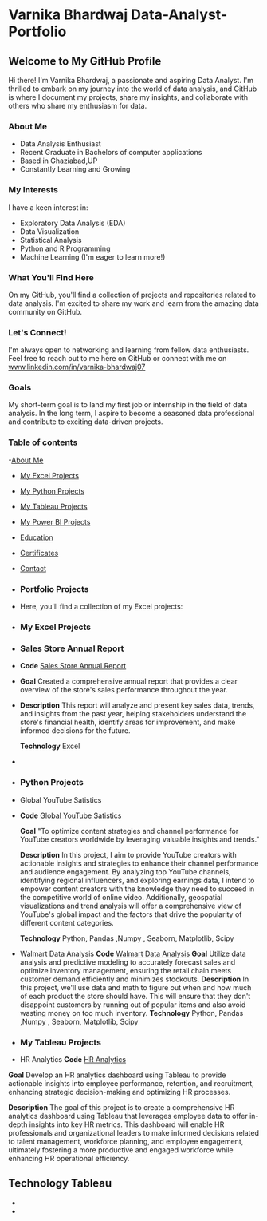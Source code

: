 # Varnika Bhardwaj Data-Analyst-Portfolio
## Welcome to My GitHub Profile 

Hi there! I'm Varnika Bhardwaj, a passionate and aspiring Data Analyst. I'm thrilled to embark on my journey into the world of data analysis, and GitHub is where I document my projects, share my insights, and collaborate with others who share my enthusiasm for data.

### About Me
<a Table of content="about-me"></a>

-  Data Analysis Enthusiast
-  Recent Graduate in Bachelors of computer applications
-  Based in Ghaziabad,UP
-  Constantly Learning and Growing

### My Interests

I have a keen interest in:

- Exploratory Data Analysis (EDA)
- Data Visualization
- Statistical Analysis
- Python and R Programming
- Machine Learning (I'm eager to learn more!)

### What You'll Find Here

On my GitHub, you'll find a collection of projects and repositories related to data analysis. I'm excited to share my work and learn from the amazing data community on GitHub.

### Let's Connect!

I'm always open to networking and learning from fellow data enthusiasts. Feel free to reach out to me here on GitHub or connect with me on www.linkedin.com/in/varnika-bhardwaj07

### Goals

My short-term goal is to land my first job or internship in the field of data analysis. In the long term, I aspire to become a seasoned data professional and contribute to exciting data-driven projects.

### Table of contents
-[About Me](#About-Me)
- [My Excel Projects](#my-excel-projects)
- [My Python Projects](#my-python-projects)
- [My Tableau Projects](#my-tableau-projects)
- [My Power BI Projects](#my-power-bi-projects)
- [Education](#education)
- [Certificates](#certificates)
- [Contact](#contact)

- ### Portfolio Projects
-  Here, you'll find a collection of my Excel projects:
-  ### My Excel Projects
-  ### Sales Store Annual Report
-    **Code** [Sales Store Annual Report](https://github.com/varnika0709/Sales-store-Annual-report-2022-using-excel)

-  **Goal** Created a comprehensive annual report that provides a clear overview of the store's sales performance throughout the year.

-  **Description** This report will analyze and present key sales data, trends, and insights from the past year, helping stakeholders understand the store's financial health, identify 
                   areas for improvement, and make informed decisions for the future.

   **Technology** Excel
-  

-  ### Python Projects
-   Global YouTube Satistics
-   
  **Code** [Global YouTube Satistics](https://github.com/varnika0709/Global-Youtube-satistics-using-python)
  
  **Goal** "To optimize content strategies and channel performance for YouTube creators worldwide by leveraging valuable insights and trends."
   
  **Description**  In this project, I aim to provide YouTube creators with actionable insights and strategies to enhance their channel 
  performance and audience engagement. By analyzing top YouTube channels, identifying regional influencers, and exploring earnings 
  data, I intend to empower content creators with the knowledge they need to succeed in the competitive world of online video. 
  Additionally, geospatial visualizations and trend analysis will offer a comprehensive view of YouTube's global impact and the factors 
  that drive the popularity of different content categories.
  
  **Technology** Python, Pandas ,Numpy , Seaborn, Matplotlib, Scipy
   
-   Walmart Data Analysis
  **Code** [Walmart Data Analysis](https://github.com/varnika0709/walmart-Data-analysis-using-python)
  **Goal** Utilize data analysis and predictive modeling to accurately forecast sales and optimize inventory management, ensuring the retail chain meets customer demand efficiently 
           and minimizes stockouts.
  **Description** In this project, we'll use data and math to figure out when and how much of each product the store should have. This will ensure that they don't disappoint customers 
                   by running out of popular items and also avoid wasting money on too much inventory.
  **Technology** Python, Pandas ,Numpy , Seaborn, Matplotlib, Scipy
   
-  ### My Tableau Projects
-  HR Analytics
**Code** [HR Analytics](https://public.tableau.com/views/HRanalyticsdashboard_16886703915220/HRanalyticsdashboard?:language=en-US&publish=yes&:display_count=n&:origin=viz_share_link)

**Goal**  Develop an HR analytics dashboard using Tableau to provide actionable insights into employee performance, retention, and recruitment, enhancing strategic decision-making and optimizing HR processes.

**Description** The goal of this project is to create a comprehensive HR analytics dashboard using Tableau that leverages employee data to offer in-depth insights into key HR metrics. This dashboard will enable HR professionals and organizational leaders to make informed decisions related to talent management, workforce planning, and employee engagement, ultimately fostering a more productive and engaged workforce while enhancing HR operational efficiency.

 **Technology** Tableau
- 
-  
-  
       
     
     
    
   
   

















